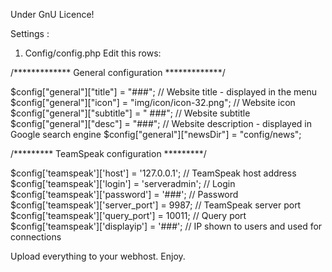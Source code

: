 Under GnU Licence!

Settings :

1)  Config/config.php
Edit this rows:

/************* General configuration *************/

$config["general"]["title"]         = "###";                                 // Website title - displayed in the menu
$config["general"]["icon"]          = "img/icon/icon-32.png";                       // Website icon
$config["general"]["subtitle"]      = " ###";                  // Website subtitle
$config["general"]["desc"]          = "###";     // Website description - displayed in Google search engine
$config["general"]["newsDir"]       = "config/news";


/********* TeamSpeak configuration *********/

$config['teamspeak']['host']          = '127.0.0.1';          // TeamSpeak host address
$config['teamspeak']['login']         = 'serveradmin';        // Login
$config['teamspeak']['password']      = '###';           // Password
$config['teamspeak']['server_port']   = 9987;                 // TeamSpeak server port
$config['teamspeak']['query_port']    = 10011;                // Query port
$config['teamspeak']['displayip']     = '###';       // IP shown to users and used for connections



Upload everything to your webhost.
Enjoy.
